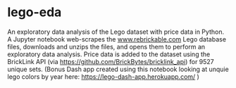 # lego-eda
An exploratory data analysis of the Lego dataset with price data in Python. A Jupyter notebook web-scrapes the www.rebrickable.com Lego database files, downloads and unzips the files, and opens them to perform an exploratory data analysis. Price data is added to the dataset using the BrickLink API (via https://github.com/BrickBytes/bricklink_api) for 9527 unique sets. (Bonus Dash app created using this notebook looking at unquie lego colors by year here: https://lego-dash-app.herokuapp.com/ )
